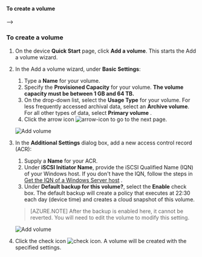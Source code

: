 <!-- deleted by customization
<!--author=SharS last changed: 9/17/15-->

#### To create a volume
-->
<!-- keep by customization: begin -->
<properties 
   pageTitle="Create a volume"
   description="Explains how to add a volume on a StorSimple device."
   services="storsimple"
   documentationCenter="NA"
   authors="SharS"
   manager="adinah"
   editor="tysonn" />
<tags
	ms.service="storsimple"
	ms.date="04/01/15"
	wacn.date=""/>

### To create a volume
<!-- keep by customization: end -->

1. On the device **Quick Start** page, click **Add a volume**. This starts the Add a volume wizard.

2. In the Add a volume wizard, under **Basic Settings**:
   1. Type a **Name** for your volume.
   2. Specify the **Provisioned Capacity** for your volume. **The volume capacity must be between 1 GB and 64 TB.**
   3. On the drop-down list, select the **Usage Type** for your volume. For less frequently accessed archival data, select an **Archive volume**. For all other types of data, select <!-- deleted by customization **Tiered Volume** --><!-- keep by customization: begin --> **Primary volume** <!-- keep by customization: end -->. <!-- deleted by customization (Tiered volumes were formerly called primary volumes). -->
   4. Click the arrow icon ![arrow-icon](./media/storsimple-create-volume/HCS_ArrowIcon-include.png) to go to the next page.

     ![Add volume](./media/storsimple-create-volume/HCS_AddVolume1M-include.png)

3. In the **Additional Settings** dialog box, add a new access control record (ACR):
   1. Supply a **Name** for your ACR.
   2. Under **iSCSI Initiator Name**, provide the iSCSI Qualified Name (IQN) of your Windows host. If you don't have the IQN, <!-- deleted by customization go to --><!-- keep by customization: begin --> follow the steps in <!-- keep by customization: end --> [Get the IQN of a Windows Server <!-- deleted by customization host](#get-the-iqn-of-a-windows-server-host) --><!-- keep by customization: begin --> host](#storsimple-get-iqn.md) <!-- keep by customization: end -->.
   3. Under **Default backup for this volume?**, select the **Enable** check box. The default backup will create a policy that executes at 22:30 each day (device time) and creates a cloud snapshot of this volume.

     > [AZURE.NOTE] After the backup is enabled here, it cannot be reverted. You will need to edit the volume to modify this setting.

     ![Add volume](./media/storsimple-create-volume/HCs_AddVolume2M-include.png)

4. Click the check icon ![check icon](./media/storsimple-create-volume/HCS_CheckIcon-include.png). A volume will be created with the specified settings.

<!-- deleted by customization
![Video available](./media/storsimple-create-volume/Video_icon.png) **Video available**

To watch a video that demonstrates how to create a StorSimple volume, click [here](http://azure.microsoft.com/documentation/videos/create-a-storsimple-volume/).

-->
